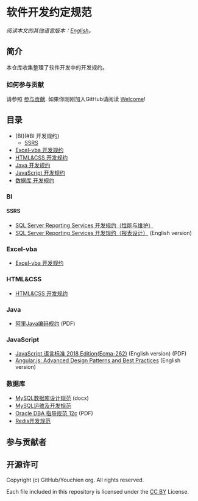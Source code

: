# 软件开发约定规范

*阅读本文的其他语言版本：[English](README-en.md)。*

## 简介
本仓库收集整理了软件开发中的开发规约。

### 如何参与贡献

请参照 [参与贡献](/CONTRIBUTING.md). 如果你刚刚加入GitHub请阅读 [Welcome](/HOWTO.md)!

## 目录
* [BI](#BI 开发规约)
  * [SSRS](#SSRS)
* [Excel-vba 开发规约](#Excel-vba)
* [HTML&CSS 开发规约](#HTMLCSS)
* [Java 开发规约](#Java)
* [JavaScript 开发规约](#JavaScript)
* [数据库 开发规约](#数据库)


### BI

#### SSRS

  * [SQL Server Reporting Services 开发规约（性能与维护）](/doc/source/BI/SSRS%20Specification-Performance&Maintenance-zh.md)
  * [SQL Server Reporting Services 开发规约（报表设计）](/doc/source/BI/SSRS%20Specification-Report%20Design.md) (English version)


### Excel-vba

* [Excel-vba 开发规约](/doc/source/Database/Excel-vba%20Language%20Specification.md)


### HTML&CSS

* [HTML&CSS 开发规约](/doc/source/HTML&CSS/HTML&CSS%20Language%20Specification.md)


### Java

* [阿里Java编码规约](/doc/source/Java) (PDF)


### JavaScript

* [JavaScript 语言标准 2018 Edition(Ecma-262)](/doc/source/JavaScript/) (English version) (PDF)
* [Angular.js: Advanced Design Patterns and Best Practices](https://github.com/trochette/Angular-Design-Patterns-Best-Practices) (English version)

### 数据库

* [MySQL数据库设计规范](/doc/source/Database/) (docx)
* [MySQL运维及开发规范](/doc/source/Database/MySQL运维及开发规范.md)
* [Oracle DBA 指导规范 12c](/doc/source/Database/) (PDF)
* [Redis开发规范](/doc/source/Database/Redis开发规范.md)


## 参与贡献者
<!-- ALL-CONTRIBUTORS-LIST：START - Do not remove or modify this section -->
<!-- prettier-ignore -->

<!-- ALL-CONTRIBUTORS-LIST：END -->


## 开源许可

Copyright (c) GitHub/Youchien org. All rights reserved.

Each file included in this repository is licensed under the [CC BY](LICENSE) License.
